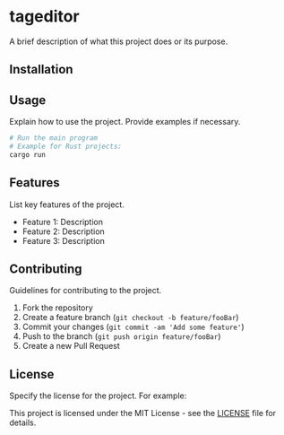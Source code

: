 # tageditor

A brief description of what this project does or its purpose.

## Installation



## Usage

Explain how to use the project. Provide examples if necessary.

```bash
# Run the main program
# Example for Rust projects:
cargo run
```

## Features

List key features of the project.

- Feature 1: Description
- Feature 2: Description
- Feature 3: Description

## Contributing

Guidelines for contributing to the project.

1. Fork the repository
2. Create a feature branch (`git checkout -b feature/fooBar`)
3. Commit your changes (`git commit -am 'Add some feature'`)
4. Push to the branch (`git push origin feature/fooBar`)
5. Create a new Pull Request

## License

Specify the license for the project. For example:

This project is licensed under the MIT License - see the [LICENSE](LICENSE) file for details.
